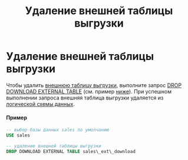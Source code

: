 ﻿---
layout: default
title: Удаление внешней таблицы выгрузки
nav_order: 11
parent: Управление схемой данных
grand_parent: Работа с системой
has_children: false
---

Удаление внешней таблицы выгрузки
==================================

Чтобы удалить [внешнюю таблицу выгрузки](../../../Обзор_понятий_компонентов_и_связей/Основные_понятия/Внешняя_таблица/Внешняя_таблица.md), 
выполните запрос [DROP DOWNLOAD EXTERNAL TABLE](../../../Справочная_информация/Запросы_SQLplus/DROP_DOWNLOAD_EXTERNAL_TABLE/DROP_DOWNLOAD_EXTERNAL_TABLE.md) 
(см. пример [ниже](<LINK>)). При успешном выполнении запроса внешняя таблица выгрузки удаляется из 
[логической схемы данных](../../../Обзор_понятий_компонентов_и_связей/Основные_понятия/Логическая_схема_данных/Логическая_схема_данных.md).

#### Пример
```sql
-- выбор базы данных sales по умолчанию
USE sales

-- удаление внешней таблицы выгрузки
DROP DOWNLOAD EXTERNAL TABLE sales\_ext\_download
```